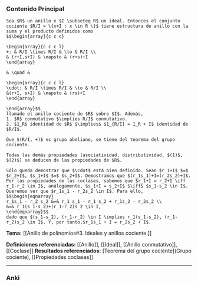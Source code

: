 ### Contenido Principal

```ad-theorem
Sea $R$ un anillo e $I \subseteq R$ un ideal. Entonces el conjunto cociente $R/I = \{x+I : x \in R \}$ tiene estructura de anillo con la suma y el producto definidos como
$$\begin{array}{c c c}

\begin{array}{c c c l}
+: & R/I \times R/I & \to & R/I \\
& (r+I,s+I) & \mapsto & (r+s)+I
\end{array}

& \quad &

\begin{array}{c c c l}
\cdot: & R/I \times R/I & \to & R/I \\
&(r+I, s+I) & \mapsto & (rs)+I
\end{array}

\end{array}$$
llamado el anillo cociente de $R$ sobre $I$. Además,
1. $R$ conmutativo $\implies R/I$ conmutativo.
2. $1_R$ identidad de $R$ $\implies$ $1_{R/I} = 1_R + I$ identidad de $R/I$.
```

```ad-proof
Que $(R/I, +)$ es grupo abeliano, se tiene del teorema del grupo cociente.

Todas las demás propiedades (asociatividad, distributividad, $(1)$, $(2)$) se deducen de las propiedades de $R$.

Sólo queda demostrar que $\cdot$ está bien definido. Sean $r_1+I$ $=$ $r_2+I$, $s_1+I$ $=$ $s_2+I$. Demostramos que $(r_1s_1)+I=(r_2s_2)+I$. Por las propiedades de las coclases, sabemos que $r_1+I = r_2+I \iff r_1-r_2 \in I$, análogamente, $s_1+I = s_2+I$ $\iff$ $s_1-s_2 \in I$. Queremos ver que $r_1s_1 - r_2s_2 \in I$. Para ello,
$$\begin{eqnarray}
r_1s_1 - r_2 s_2 &=& r_1 s_1 - r_1 s_2 + r_1s_2 - r_2s_2 \\
&=& r_1(s_1-s_2)+(r_1-r_2)s_2 \in I,
\end{eqnarray}$$
dado que $(s_1-s_2), (r_1-r_2) \in I \implies r_1(s_1-s_2), (r_1-r_2)s_2 \in I$. Y, por tanto,$r_1s_1 + I = r_2s_2 + I$.
```

 **Tema:** [[Anillo de polinomios#3. Ideales y anillos cociente.]]

**Definiciones referenciadas:** [[Anillo]], [[Ideal]], [[Anillo conmutativo]], [[Coclase]]
**Resultados referenciados:** [Teorema del grupo cociente](Grupo cociente), [[Propiedades coclases]]

---
### Anki

